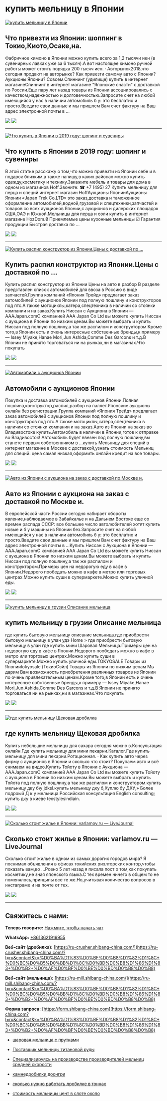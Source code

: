 # купить мельницу в Японии

<a href="https://swt.shibang-china.com/?l=ru&img&k=%D0%BA%D1%83%D0%BF%D0%B8%D1%82%D1%8C+%D0%BC%D0%B5%D0%BB%D1%8C%D0%BD%D0%B8%D1%86%D1%83+%D0%B2+%D0%AF%D0%BF%D0%BE%D0%BD%D0%B8%D0%B8" target="_blank">![купить мельницу в Японии](http://static.shibang-china.com/all-800x300/286.jpg)</a>

## Что привезти из Японии: шоппинг в Токио,Киото,Осаке,на.
Фабричное кимоно в Японии можно купить всего за 1,2 тысячи иен (в сувенирных лавках уже за 6 тысяч).А вот настоящее кимоно ручной работы может стоить порядка 200 тысяч иен.&nbsp;&#0183;&#32;Авторынок2018,что сегодня продают на авторынке? Как привезти самому авто с Японии? Аукционы Японии? Совсем.Спиннинг (удилище) купить в интернет магазинеСпиннинг в интернет магазине &quot;Японские снасти&quot; с доставкой по России.Еще пару лет назад товары из Японии ассоциировались с качеством,надежностью и долговечностью.Запросите счет на любой имеющийся у нас в наличии автомобиль б у: это бесплатно и просто.Введите свои данные и мы пришлем Вам счет фактуру на Ваш адрес электронной почты в …


<a href="https://whatsapp.shibangsoft.com/WhatsApp.php" target="_blank" title="WhatsApp">![](http://static.shibang-china.com/icon/whatsapp.png)</a> <a href="https://swt.shibang-china.com/?l=ru&icon&k=%D0%BA%D1%83%D0%BF%D0%B8%D1%82%D1%8C+%D0%BC%D0%B5%D0%BB%D1%8C%D0%BD%D0%B8%D1%86%D1%83+%D0%B2+%D0%AF%D0%BF%D0%BE%D0%BD%D0%B8%D0%B8" target="_blank">![](http://static.shibang-china.com/icon/chat-ru.png)</a>

---

<a href="https://swt.shibang-china.com/?l=ru&img&k=%D0%BA%D1%83%D0%BF%D0%B8%D1%82%D1%8C+%D0%BC%D0%B5%D0%BB%D1%8C%D0%BD%D0%B8%D1%86%D1%83+%D0%B2+%D0%AF%D0%BF%D0%BE%D0%BD%D0%B8%D0%B8" target="_blank">![Что купить в Японии в 2019 году: шопинг и сувениры](http://static.shibang-china.com/all-800x300/1282.jpg)</a>

## Что купить в Японии в 2019 году: шопинг и сувениры
В этой статье расскажу о том,что можно привезти из Японии себе и в подарок близким,а также напишу,в каких районах можно купить одежду,косметику и технику.Закажите мебель и товары для дома в одном из магазинов Hoff.Звоните: ☎ +7 (495) 27 Купить мельницу для перца и специй интернет магазин HoffАукционы ЯпонииАукционы Японии &#171;Japan Trek Co.LTD&#187; это заказ,доставка и таможенное оформление автомобилей,водной,грузовой и спецтехники,запчастей и товаров со всех аукционов Японии,с аукционов и дилерских площадок США,ОАЭ и Южной.Мельницы для перца и соли купить в интернет магазине HozDom.₴ Приемлемые цены кухонные мельницы ☑ Гарантия продукции Быстрая доставка по …


<a href="https://whatsapp.shibangsoft.com/WhatsApp.php" target="_blank" title="WhatsApp">![](http://static.shibang-china.com/icon/whatsapp.png)</a> <a href="https://swt.shibang-china.com/?l=ru&icon&k=%D0%BA%D1%83%D0%BF%D0%B8%D1%82%D1%8C+%D0%BC%D0%B5%D0%BB%D1%8C%D0%BD%D0%B8%D1%86%D1%83+%D0%B2+%D0%AF%D0%BF%D0%BE%D0%BD%D0%B8%D0%B8" target="_blank">![](http://static.shibang-china.com/icon/chat-ru.png)</a>

---

<a href="https://swt.shibang-china.com/?l=ru&img&k=%D0%BA%D1%83%D0%BF%D0%B8%D1%82%D1%8C+%D0%BC%D0%B5%D0%BB%D1%8C%D0%BD%D0%B8%D1%86%D1%83+%D0%B2+%D0%AF%D0%BF%D0%BE%D0%BD%D0%B8%D0%B8" target="_blank">![Купить распил конструктор из Японии.Цены с доставкой по …](http://static.shibang-china.com/all-800x300/600.jpg)</a>

## Купить распил конструктор из Японии.Цены с доставкой по …
Купить распил конструктор из Японии Цены на авто в разбор В разделе представлен список автомобилей для ввоза в Россию в виде запчастей.Группа компаний &#171;Япония Трейд&#187; предлагает заказ автомобилей с аукционов Японии под полную пошлину и конструкторов под птс.А также мотоциклы,катера,спецтехника в наличии со стоянки компании и на заказ.Купить Ниссан с Аукциона в Японии — AAAJapan.comС компанией AAA Japan Co Ltd вы можете купить Ниссан с аукциона в Японии по низким ценам.Вы можете выбрать и купить Ниссан под полную пошлину,а так же распилом и конструктором.Кроме того,в Японии есть и очень интересные собственные бренды,к примеру — Issey Miyake,Hanae Mori,Jun Ashida,Comme Des Garcons и т.д.В Японии не принято торговаться ни на рынках,ни в магазинах.Что покупать


<a href="https://whatsapp.shibangsoft.com/WhatsApp.php" target="_blank" title="WhatsApp">![](http://static.shibang-china.com/icon/whatsapp.png)</a> <a href="https://swt.shibang-china.com/?l=ru&icon&k=%D0%BA%D1%83%D0%BF%D0%B8%D1%82%D1%8C+%D0%BC%D0%B5%D0%BB%D1%8C%D0%BD%D0%B8%D1%86%D1%83+%D0%B2+%D0%AF%D0%BF%D0%BE%D0%BD%D0%B8%D0%B8" target="_blank">![](http://static.shibang-china.com/icon/chat-ru.png)</a>

---

<a href="https://swt.shibang-china.com/?l=ru&img&k=%D0%BA%D1%83%D0%BF%D0%B8%D1%82%D1%8C+%D0%BC%D0%B5%D0%BB%D1%8C%D0%BD%D0%B8%D1%86%D1%83+%D0%B2+%D0%AF%D0%BF%D0%BE%D0%BD%D0%B8%D0%B8" target="_blank">![Автомобили c аукционов Японии](http://static.shibang-china.com/all-800x300/1289.jpg)</a>

## Автомобили c аукционов Японии
Покупка и доставка автомобилей с аукционов Японии.Полная пошлина,конструктор,распил,разбор на паллет.Японские аукционы онлайн без регистрации.Группа компаний &#171;Япония Трейд&#187; предлагает заказ автомобилей с аукционов Японии под полную пошлину и конструкторов под птс.А также мотоциклы,катера,спецтехника в наличии со стоянки компании и на заказ.Авто из Японии на заказ во Владивостоке купить.Автомобиль в наличии в Японии,готов к отправке во Владивосток! Автомобиль будет ввезен под полную пошлину,вы станете первым собственником в …купить Мельницу для специй в интернет магазине в Москве с доставкой,узнать стоимость Мельниц для специй: цена самая низкая,оформить онлайн кредит на все товары.


<a href="https://whatsapp.shibangsoft.com/WhatsApp.php" target="_blank" title="WhatsApp">![](http://static.shibang-china.com/icon/whatsapp.png)</a> <a href="https://swt.shibang-china.com/?l=ru&icon&k=%D0%BA%D1%83%D0%BF%D0%B8%D1%82%D1%8C+%D0%BC%D0%B5%D0%BB%D1%8C%D0%BD%D0%B8%D1%86%D1%83+%D0%B2+%D0%AF%D0%BF%D0%BE%D0%BD%D0%B8%D0%B8" target="_blank">![](http://static.shibang-china.com/icon/chat-ru.png)</a>

---

<a href="https://swt.shibang-china.com/?l=ru&img&k=%D0%BA%D1%83%D0%BF%D0%B8%D1%82%D1%8C+%D0%BC%D0%B5%D0%BB%D1%8C%D0%BD%D0%B8%D1%86%D1%83+%D0%B2+%D0%AF%D0%BF%D0%BE%D0%BD%D0%B8%D0%B8" target="_blank">![Авто из Японии с аукциона на заказ с доставкой по Москве и.](http://static.shibang-china.com/all-800x300/238.jpg)</a>

## Авто из Японии с аукциона на заказ с доставкой по Москве и.
В европейской части России сегодня набирает обороты явление,наблюдаемое в Забайкалье и на Дальнем Востоке еще со времен распада СССР: все большее число автолюбителей хотят купить новые и б у машины из Японии без.Запросите счет на любой имеющийся у нас в наличии автомобиль б у: это бесплатно и просто.Введите свои данные и мы пришлем Вам счет фактуру на Ваш адрес электронной почты в …Купить Ниссан с Аукциона в Японии — AAAJapan.comС компанией AAA Japan Co Ltd вы можете купить Ниссан с аукциона в Японии по низким ценам.Вы можете выбрать и купить Ниссан под полную пошлину,а так же распилом и конструктором.Примеры цен на недорогую еду в кафе в Японии.Недорого пообедать можно в кафе в метро или торговых центрах.Можно купить суши в супермаркете.Можно купить уличной еды.


<a href="https://whatsapp.shibangsoft.com/WhatsApp.php" target="_blank" title="WhatsApp">![](http://static.shibang-china.com/icon/whatsapp.png)</a> <a href="https://swt.shibang-china.com/?l=ru&icon&k=%D0%BA%D1%83%D0%BF%D0%B8%D1%82%D1%8C+%D0%BC%D0%B5%D0%BB%D1%8C%D0%BD%D0%B8%D1%86%D1%83+%D0%B2+%D0%AF%D0%BF%D0%BE%D0%BD%D0%B8%D0%B8" target="_blank">![](http://static.shibang-china.com/icon/chat-ru.png)</a>

---

<a href="https://swt.shibang-china.com/?l=ru&img&k=%D0%BA%D1%83%D0%BF%D0%B8%D1%82%D1%8C+%D0%BC%D0%B5%D0%BB%D1%8C%D0%BD%D0%B8%D1%86%D1%83+%D0%B2+%D0%AF%D0%BF%D0%BE%D0%BD%D0%B8%D0%B8" target="_blank">![купить мельницу в грузии Описание мельница](http://static.shibang-china.com/all-800x300/112.jpg)</a>

## купить мельницу в грузии Описание мельница
где купить бытовую мельницу описание мельница.где приобрести бытовую мельницу в улан удэ Home &gt; где приобрести бытовую мельницу в улан где купить мини Шаровая Мельница.Примеры цен на недорогую еду в кафе в Японии.Недорого пообедать можно в кафе в метро или торговых центрах.Можно купить суши в супермаркете.Можно купить уличной еды.TOKYOSALE Товары из Японииtokyosale (ТокиоСэйл) Товары из Японии по низким ценам Мы дарим Вам возможность приобретения различных товаров из Японии по очень привлекательным ценам.Кроме того,в Японии есть и очень интересные собственные бренды,к примеру — Issey Miyake,Hanae Mori,Jun Ashida,Comme Des Garcons и т.д.В Японии не принято торговаться ни на рынках,ни в магазинах.Что покупать


<a href="https://whatsapp.shibangsoft.com/WhatsApp.php" target="_blank" title="WhatsApp">![](http://static.shibang-china.com/icon/whatsapp.png)</a> <a href="https://swt.shibang-china.com/?l=ru&icon&k=%D0%BA%D1%83%D0%BF%D0%B8%D1%82%D1%8C+%D0%BC%D0%B5%D0%BB%D1%8C%D0%BD%D0%B8%D1%86%D1%83+%D0%B2+%D0%AF%D0%BF%D0%BE%D0%BD%D0%B8%D0%B8" target="_blank">![](http://static.shibang-china.com/icon/chat-ru.png)</a>

---

<a href="https://swt.shibang-china.com/?l=ru&img&k=%D0%BA%D1%83%D0%BF%D0%B8%D1%82%D1%8C+%D0%BC%D0%B5%D0%BB%D1%8C%D0%BD%D0%B8%D1%86%D1%83+%D0%B2+%D0%AF%D0%BF%D0%BE%D0%BD%D0%B8%D0%B8" target="_blank">![где купить мельницу Щековая дробилка](http://static.shibang-china.com/all-800x300/1037.jpg)</a>

## где купить мельницу Щековая дробилка
Купить небольшие мельницы для сахара сегодня можно в.Консультация онлайн.Где купить мельницу для мини пекарни.Каталог.Где купить мельницу для мини пекарни.Ротационная.&nbsp;&#0183;&#32;Как купить авто через фирму с аукционов в Японии и сколько что стоит? Покупаем авто и всё снимаем на видео.Купить Тойоту в Японии с Аукциона — AAAJapan.comС компанией AAA Japan Co Ltd вы можете купить Тойоту с аукциона в Японии по низким ценам.Вы можете выбрать и купить Тойота под полную пошлину,а так же распилом и конструктором.купить мельницу дку б\у jdksl.купить мельницу дку б\,Куплю бу ДКУ,&#187; Более подроый Д к у мельница.Российская консультация English consulting; купить дку в киеве texstylesindiain.


<a href="https://whatsapp.shibangsoft.com/WhatsApp.php" target="_blank" title="WhatsApp">![](http://static.shibang-china.com/icon/whatsapp.png)</a> <a href="https://swt.shibang-china.com/?l=ru&icon&k=%D0%BA%D1%83%D0%BF%D0%B8%D1%82%D1%8C+%D0%BC%D0%B5%D0%BB%D1%8C%D0%BD%D0%B8%D1%86%D1%83+%D0%B2+%D0%AF%D0%BF%D0%BE%D0%BD%D0%B8%D0%B8" target="_blank">![](http://static.shibang-china.com/icon/chat-ru.png)</a>

---

<a href="https://swt.shibang-china.com/?l=ru&img&k=%D0%BA%D1%83%D0%BF%D0%B8%D1%82%D1%8C+%D0%BC%D0%B5%D0%BB%D1%8C%D0%BD%D0%B8%D1%86%D1%83+%D0%B2+%D0%AF%D0%BF%D0%BE%D0%BD%D0%B8%D0%B8" target="_blank">![Сколько стоит жилье в Японии: varlamov.ru — LiveJournal](http://static.shibang-china.com/all-800x300/89.jpg)</a>

## Сколько стоит жилье в Японии: varlamov.ru — LiveJournal
Сколько стоит жилье в одном из самых дорогих городов мира? Я поснимал объявления в офисах токийских риэлторских контор,чтобы показать вам,во …Ровно 5 лет назад я писала пост о том,как покупать косметику,не зная японского языка.С тех времен ничего в общем то не поменялось,принципы все те же.Но,учитывая количество вопросов в инстаграме и на почте от тех.

<a href="https://whatsapp.shibangsoft.com/WhatsApp.php" target="_blank" title="WhatsApp">![](http://static.shibang-china.com/icon/whatsapp.png)</a> <a href="https://swt.shibang-china.com/?l=ru&icon&k=%D0%BA%D1%83%D0%BF%D0%B8%D1%82%D1%8C+%D0%BC%D0%B5%D0%BB%D1%8C%D0%BD%D0%B8%D1%86%D1%83+%D0%B2+%D0%AF%D0%BF%D0%BE%D0%BD%D0%B8%D0%B8" target="_blank">![](http://static.shibang-china.com/icon/chat-ru.png)</a>

---
## Свяжитесь с нами:

**Теперь говорите:** [Нажмите, чтобы начать чат](https://swt.shibang-china.com?l=ru&contact&k=%D0%BA%D1%83%D0%BF%D0%B8%D1%82%D1%8C+%D0%BC%D0%B5%D0%BB%D1%8C%D0%BD%D0%B8%D1%86%D1%83+%D0%B2+%D0%AF%D0%BF%D0%BE%D0%BD%D0%B8%D0%B8)

**WhatsApp:**  [+8613621919955](https://whatsapp.shibangsoft.com/WhatsApp.php)

**Веб-сайт (дробилка):** [https://ru-crusher.shibang-china.com/](https://ru-crusher.shibang-china.com/?l=ru&contact&k=%D0%BA%D1%83%D0%BF%D0%B8%D1%82%D1%8C+%D0%BC%D0%B5%D0%BB%D1%8C%D0%BD%D0%B8%D1%86%D1%83+%D0%B2+%D0%AF%D0%BF%D0%BE%D0%BD%D0%B8%D0%B8)

**Веб-сайт (мельница):** [https://ru-mill.shibang-china.com/](https://ru-mill.shibang-china.com/?l=ru&contact&k=%D0%BA%D1%83%D0%BF%D0%B8%D1%82%D1%8C+%D0%BC%D0%B5%D0%BB%D1%8C%D0%BD%D0%B8%D1%86%D1%83+%D0%B2+%D0%AF%D0%BF%D0%BE%D0%BD%D0%B8%D0%B8)

**Форма запроса:** [https://form.shibang-china.com](https://form.shibang-china.com?l=ru&contact&k=%D0%BA%D1%83%D0%BF%D0%B8%D1%82%D1%8C+%D0%BC%D0%B5%D0%BB%D1%8C%D0%BD%D0%B8%D1%86%D1%83+%D0%B2+%D0%AF%D0%BF%D0%BE%D0%BD%D0%B8%D0%B8)

* [шаровая мельница с прутками](../132/%D1%88%D0%B0%D1%80%D0%BE%D0%B2%D0%B0%D1%8F%20%D0%BC%D0%B5%D0%BB%D1%8C%D0%BD%D0%B8%D1%86%D0%B0%20%D1%81%20%D0%BF%D1%80%D1%83%D1%82%D0%BA%D0%B0%D0%BC%D0%B8.md)

* [Поставщик мельницы титановой руды](../135/%D0%9F%D0%BE%D1%81%D1%82%D0%B0%D0%B2%D1%89%D0%B8%D0%BA%20%D0%BC%D0%B5%D0%BB%D1%8C%D0%BD%D0%B8%D1%86%D1%8B%20%D1%82%D0%B8%D1%82%D0%B0%D0%BD%D0%BE%D0%B2%D0%BE%D0%B9%20%D1%80%D1%83%D0%B4%D1%8B.md)

* [Специализируясь на производстве производителей мельниц средней скорости](../131/%D0%A1%D0%BF%D0%B5%D1%86%D0%B8%D0%B0%D0%BB%D0%B8%D0%B7%D0%B8%D1%80%D1%83%D1%8F%D1%81%D1%8C%20%D0%BD%D0%B0%20%D0%BF%D1%80%D0%BE%D0%B8%D0%B7%D0%B2%D0%BE%D0%B4%D1%81%D1%82%D0%B2%D0%B5%20%D0%BF%D1%80%D0%BE%D0%B8%D0%B7%D0%B2%D0%BE%D0%B4%D0%B8%D1%82%D0%B5%D0%BB%D0%B5%D0%B9%20%D0%BC%D0%B5%D0%BB%D1%8C%D0%BD%D0%B8%D1%86%20%D1%81%D1%80%D0%B5%D0%B4%D0%BD%D0%B5%D0%B9%20%D1%81%D0%BA%D0%BE%D1%80%D0%BE%D1%81%D1%82%D0%B8.md)

* [камнедробилки доонгри](../134/%D0%BA%D0%B0%D0%BC%D0%BD%D0%B5%D0%B4%D1%80%D0%BE%D0%B1%D0%B8%D0%BB%D0%BA%D0%B8%20%D0%B4%D0%BE%D0%BE%D0%BD%D0%B3%D1%80%D0%B8.md)

* [сколько нужно работать дробилке в тоннах](../131/%D1%81%D0%BA%D0%BE%D0%BB%D1%8C%D0%BA%D0%BE%20%D0%BD%D1%83%D0%B6%D0%BD%D0%BE%20%D1%80%D0%B0%D0%B1%D0%BE%D1%82%D0%B0%D1%82%D1%8C%20%D0%B4%D1%80%D0%BE%D0%B1%D0%B8%D0%BB%D0%BA%D0%B5%20%D0%B2%20%D1%82%D0%BE%D0%BD%D0%BD%D0%B0%D1%85.md)

* [стоимость мельницы цент в слоте около](../134/%D1%81%D1%82%D0%BE%D0%B8%D0%BC%D0%BE%D1%81%D1%82%D1%8C%20%D0%BC%D0%B5%D0%BB%D1%8C%D0%BD%D0%B8%D1%86%D1%8B%20%D1%86%D0%B5%D0%BD%D1%82%20%D0%B2%20%D1%81%D0%BB%D0%BE%D1%82%D0%B5%20%D0%BE%D0%BA%D0%BE%D0%BB%D0%BE.md)